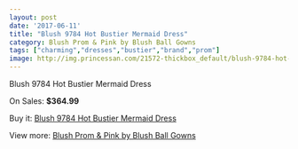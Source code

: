 ```yaml
---
layout: post
date: '2017-06-11'
title: "Blush 9784 Hot Bustier Mermaid Dress"
category: Blush Prom & Pink by Blush Ball Gowns
tags: ["charming","dresses","bustier","brand","prom"]
image: http://img.princessan.com/21572-thickbox_default/blush-9784-hot-bustier-mermaid-dress.jpg
---
```

Blush 9784 Hot Bustier Mermaid Dress

On Sales: **$364.99**
<a href="https://www.princessan.com/en/9769-blush-9784-hot-bustier-mermaid-dress.html"><amp-img layout="responsive" width="600" height="600" src="//img.princessan.com/21572-thickbox_default/blush-9784-hot-bustier-mermaid-dress.jpg" alt="Blush 9784 Hot Bustier Mermaid Dress 0" /></a>

Buy it: [Blush 9784 Hot Bustier Mermaid Dress](https://www.princessan.com/en/9769-blush-9784-hot-bustier-mermaid-dress.html "Blush 9784 Hot Bustier Mermaid Dress")

View more: [Blush Prom & Pink by Blush Ball Gowns](https://www.princessan.com/en/78- "Blush Prom & Pink by Blush Ball Gowns")